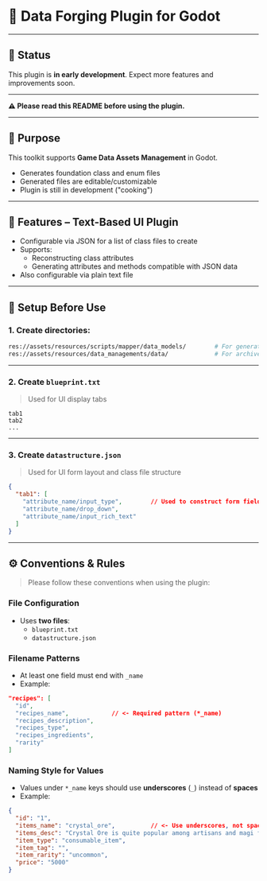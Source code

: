 
# 🔧 Data Forging Plugin for Godot

---

## 🚧 Status

This plugin is **in early development**. Expect more features and improvements soon.

---

**⚠️ Please read this README before using the plugin.**

---

## 🎯 Purpose

This toolkit supports **Game Data Assets Management** in Godot.

- Generates foundation class and enum files
- Generated files are editable/customizable
- Plugin is still in development ("cooking")

---

## 🧩 Features – Text-Based UI Plugin

- Configurable via JSON for a list of class files to create
- Supports:
  - Reconstructing class attributes
  - Generating attributes and methods compatible with JSON data
- Also configurable via plain text file

---

## 🧰 Setup Before Use

### 1. Create directories:

```bash
res://assets/resources/scripts/mapper/data_models/        # For generated Godot classes
res://assets/resources/data_managements/data/             # For archived game data (JSON)
```

---

### 2. Create `blueprint.txt`

> Used for UI display tabs

```
tab1
tab2
...
```

---

### 3. Create `datastructure.json`

> Used for UI form layout and class file structure

```json
{
  "tab1": [
    "attribute_name/input_type",        // Used to construct form field and class variable
    "attribute_name/drop_down",
    "attribute_name/input_rich_text"
  ]
}
```

---

## ⚙️ Conventions & Rules

> Please follow these conventions when using the plugin:

### File Configuration

- Uses **two files**:
  - `blueprint.txt`
  - `datastructure.json`

### Filename Patterns

- At least one field must end with `_name`
- Example:

```json
"recipes": [
  "id",
  "recipes_name",            // <- Required pattern (*_name)
  "recipes_description",
  "recipes_type",
  "recipes_ingredients",
  "rarity"
]
```

### Naming Style for Values

- Values under `*_name` keys should use **underscores** (`_`) instead of **spaces**
- Example:

```json
{
  "id": "1",
  "items_name": "crystal_ore",          // <- Use underscores, not spaces
  "items_desc": "Crystal Ore is quite popular among artisans and magi for crafting and alchemy. Found in caves, caverns, or dropped by monsters.",
  "item_type": "consumable_item",
  "item_tag": "",
  "item_rarity": "uncommon",
  "price": "5000"
}
```



